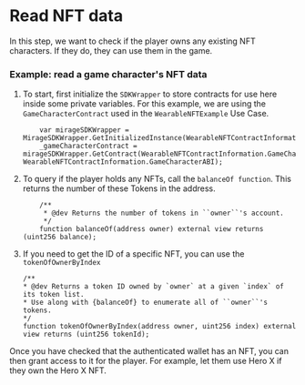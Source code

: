 # Read NFT data

In this step, we want to check if the player owns any existing NFT characters. If they do, they can use them in the game. 

### Example: read a game character's NFT data

1. To start, first initialize the `SDKWrapper` to store contracts for use here inside some private variables. For this example, we are using the ```GameCharacterContract``` used in the ```WearableNFTExample``` Use Case.

    ```
        var mirageSDKWrapper = MirageSDKWrapper.GetInitializedInstance(WearableNFTContractInformation.ProviderURL);
        _gameCharacterContract = mirageSDKWrapper.GetContract(WearableNFTContractInformation.GameCharacterContractAddress, WearableNFTContractInformation.GameCharacterABI);
    ```

2. To query if the player holds any NFTs, call the ```balanceOf function```. This returns the number of these Tokens in the address.

    ```
        /**
         * @dev Returns the number of tokens in ``owner``'s account.
         */
        function balanceOf(address owner) external view returns (uint256 balance);
    ```

3. If you need to get the ID of a specific NFT, you can use the ```tokenOfOwnerByIndex```

    ```solidity
    /**
    * @dev Returns a token ID owned by `owner` at a given `index` of its token list.
    * Use along with {balanceOf} to enumerate all of ``owner``'s tokens.
    */
    function tokenOfOwnerByIndex(address owner, uint256 index) external view returns (uint256 tokenId);
    ```

Once you have checked that the authenticated wallet has an NFT, you can then grant access to it for the player. For example, let them use Hero X if they own the Hero X NFT.